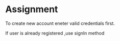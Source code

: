 # Assignment

To create new account eneter valid credentials first.

If user is already registered ,use signIn method

